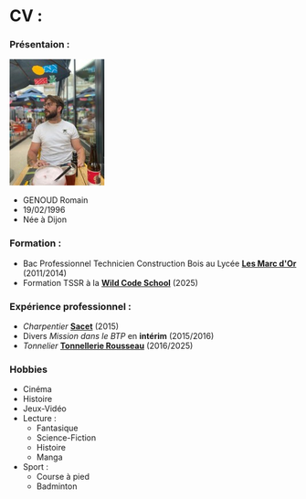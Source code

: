 # CV :

### Présentaion :

![Photo de moi](https://github.com/Romii21/CV-exercice-Markdown/blob/main/Photo%20moi.jpg?raw=true)

* GENOUD Romain
* 19/02/1996
* Née à Dijon

### Formation :
* Bac Professionnel Technicien Construction Bois au Lycée [**Les Marc d'Or**](https://lyc-lesmarcsdor-dijon.eclat-bfc.fr/)  (2011/2014)
* Formation TSSR à la [**Wild Code School**](https://www.wildcodeschool.com/) (2025)

### Expérience professionnel :
* _Charpentier_ [**Sacet**](https://www.maisonbois-sacet.com/) (2015)
* Divers _Mission dans le BTP_ en **intérim** (2015/2016)
* _Tonnelier_ [**Tonnellerie Rousseau**](https://www.tonnellerie-rousseau.com/) (2016/2025)

### Hobbies
* Cinéma
* Histoire
* Jeux-Vidéo
* Lecture :
  * Fantasique
  * Science-Fiction
  * Histoire
  * Manga
* Sport :
  * Course à pied
  * Badminton
